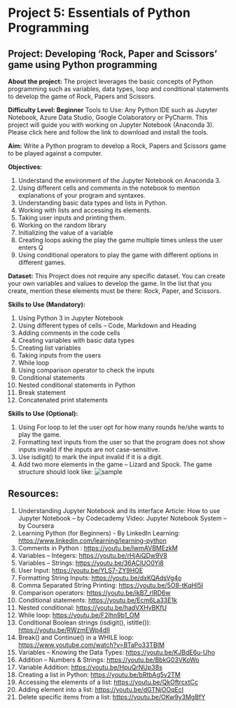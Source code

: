 # Project 5: Essentials of Python Programming
## Project: Developing ‘Rock, Paper and Scissors’ game using Python programming

__About the project:__ The project leverages the basic concepts of Python programming such as variables, data types, loop and conditional statements to develop the game of Rock, Papers and Scissors.

__Difficulty Level: Beginner__
Tools to Use: Any Python IDE such as Jupyter Notebook, Azure Data Studio, Google Colaboratory or PyCharm. This project will guide you with working on Jupyter Notebook (Anaconda 3). Please click here and follow the link to download and install the tools.

__Aim:__ 
Write a Python program to develop a Rock, Papers and Scissors game to be played against a computer.

__Objectives:__ 
1.	Understand the environment of the Jupyter Notebook on Anaconda 3.
2.	Using different cells and comments in the notebook to mention explanations of your program and syntaxes.
3.	Understanding basic data types and lists in Python.
4.	Working with lists and accessing its elements.
5.	Taking user inputs and printing them.
6.	Working on the random library
7.	Initializing the value of a variable
8.	Creating loops asking the play the game multiple times unless the user enters Q
9.	Using conditional operators to play the game with different options in different games.

__Dataset:__ 
This Project does not require any specific dataset. You can create your own variables and values to develop the game. In the list that you create, mention these elements must be there: Rock, Paper, and Scissors.

__Skills to Use (Mandatory):__

1.	Using Python 3 in Jupyter Notebook
2.	Using different types of cells – Code, Markdown and Heading
3.	Adding comments in the code cells
4.	Creating variables with basic data types
5.	Creating list variables
6.	Taking inputs from the users
7.	While loop
8.	Using comparison operator to check the inputs
9.	Conditional statements
10.	Nested conditional statements in Python
11.	Break statement
12.	Concatenated print statements

__Skills to Use (Optional):__

1.	Using For loop to let the user opt for how many rounds he/she wants to play the game.
2.	Formatting text inputs from the user so that the program does not show inputs invalid if the inputs are not case-sensitive.
3.	Use isdigit() to mark the input invalid if it is a digit.
4.	Add two more elements in the game – Lizard and Spock. The game structure should look like:
![sample](https://github.com/AINE-Projects/Project5/blob/master/sample.png)
 
## Resources: 
1.	Understanding Jupyter Notebook and its interface
Article: How to use Jupyter Notebook – by Codecademy
Video: Jupyter Notebook System – by Coursera
2.	Learning Python (for Beginners) - By LinkedIn Learning: https://www.linkedin.com/learning/learning-python
3.	Comments in Python : https://youtu.be/lwmAVBMEzkM
4.	Variables – Integers: https://youtu.be/rHjAiQDw9V8
5.	Variables – Strings: https://youtu.be/36AClUO0Yi8
6.	User Input: https://youtu.be/YLS7-ZY9HOE
7.	Formatting String Inputs: https://youtu.be/dxKQAdsVg4o
8.	Comma Separated String Printing: https://youtu.be/5O8-tKqHI5I
9.	Comparison operators: https://youtu.be/ikB7_rlRD6w
10.	Conditional statements: https://youtu.be/Ecm6La33E1k
11.	Nested conditional: https://youtu.be/hadVXHyBKfU
12.	While loop: https://youtu.be/F2Ihn9b1_OM
13.	Conditional Boolean strings (isdigit(), istitle()): https://youtu.be/RWzmEWp4dII
14.	Break() and Continue() in a WHILE loop: https://www.youtube.com/watch?v=BTaPo33TBIM
15.	Variables – Knowing the Data Types: https://youtu.be/KJBdE6u-Uho
16.	Addition – Numbers & Strings: https://youtu.be/BbkG03VKoWo
17.	Variable Addition: https://youtu.be/HpuQrNUp38s
18.	Creating a list in Python: https://youtu.be/bRtbAg5v2TM
19.	Accessing the elements of a list: https://youtu.be/QkOftrcxtCc
20.	Adding element into a list: https://youtu.be/dGTNjOOqEcI
21.	Delete specific items from a list: https://youtu.be/OKw9y3MgBfY
